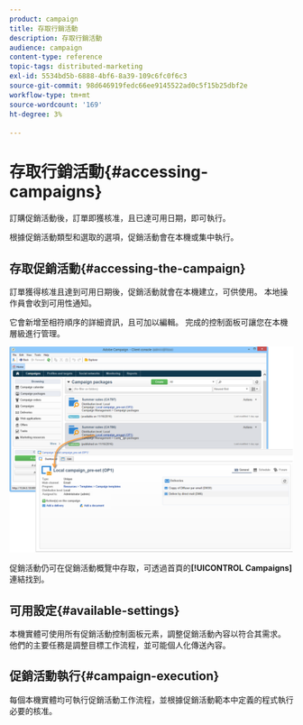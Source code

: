 ```yaml
---
product: campaign
title: 存取行銷活動
description: 存取行銷活動
audience: campaign
content-type: reference
topic-tags: distributed-marketing
exl-id: 5534bd5b-6888-4bf6-8a39-109c6fc0f6c3
source-git-commit: 98d646919fedc66ee9145522ad0c5f15b25dbf2e
workflow-type: tm+mt
source-wordcount: '169'
ht-degree: 3%

---
```


# 存取行銷活動{#accessing-campaigns}

訂購促銷活動後，訂單即獲核准，且已達可用日期，即可執行。

根據促銷活動類型和選取的選項，促銷活動會在本機或集中執行。

## 存取促銷活動{#accessing-the-campaign}

訂單獲得核准且達到可用日期後，促銷活動就會在本機建立，可供使用。 本地操作員會收到可用性通知。

它會新增至相符順序的詳細資訊，且可加以編輯。 完成的控制面板可讓您在本機層級進行管理。

![](assets/mkg_dist_local_op_edit_new_op1.png)

促銷活動仍可在促銷活動概覽中存取，可透過首頁的&#x200B;**[!UICONTROL Campaigns]**&#x200B;連結找到。

## 可用設定{#available-settings}

本機實體可使用所有促銷活動控制面板元素，調整促銷活動內容以符合其需求。 他們的主要任務是調整目標工作流程，並可能個人化傳送內容。

## 促銷活動執行{#campaign-execution}

每個本機實體均可執行促銷活動工作流程，並根據促銷活動範本中定義的程式執行必要的核准。

